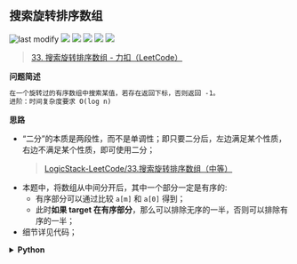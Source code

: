 ## 搜索旋转排序数组
<!--START_SECTION:badge-->

![last modify](https://img.shields.io/static/v1?label=last%20modify&message=2025-07-08%2016%3A53%3A13&color=yellowgreen&style=flat-square)
[![](https://img.shields.io/static/v1?label=&message=%E4%B8%AD%E7%AD%89&color=yellow&style=flat-square)](../../../README.md#中等)
[![](https://img.shields.io/static/v1?label=&message=LeetCode&color=green&style=flat-square)](../../../README.md#leetcode)
[![](https://img.shields.io/static/v1?label=&message=%E4%BA%8C%E5%88%86%E6%9F%A5%E6%89%BE&color=blue&style=flat-square)](../../../README.md#二分查找)
[![](https://img.shields.io/static/v1?label=&message=LeetCode%20Hot%20100&color=blue&style=flat-square)](../../../README.md#leetcode-hot-100)
[![](https://img.shields.io/static/v1?label=&message=%E7%83%AD%E9%97%A8&color=blue&style=flat-square)](../../../README.md#热门)

<!--END_SECTION:badge-->
<!--info
tags: [二分查找, lc100, 热门]
source: LeetCode
level: 中等
number: '0033'
name: 搜索旋转排序数组
companies: [Soul]
-->

> [33. 搜索旋转排序数组 - 力扣（LeetCode）](https://leetcode.cn/problems/search-in-rotated-sorted-array)

<summary><b>问题简述</b></summary>

```txt
在一个旋转过的有序数组中搜索某值，若存在返回下标，否则返回 -1。
进阶：时间复杂度要求 O(log n)
```


<!-- 
<details><summary><b>详细描述</b></summary>

```txt
```

</details>
-->


<summary><b>思路</b></summary>

- “二分”的本质是两段性，而不是单调性；即只要二分后，左边满足某个性质，右边不满足某个性质，即可使用二分；
    > [LogicStack-LeetCode/33.搜索旋转排序数组（中等）](https://github.com/SharingSource/LogicStack-LeetCode/blob/main/LeetCode/31-40/33.%20搜索旋转排序数组（中等）.md#二分解法)
- 本题中，将数组从中间分开后，其中一个部分一定是有序的: 
    - 有序部分可以通过比较 `a[m]` 和 `a[0]` 得到；
    - 此时**如果 target 在有序部分**，那么可以排除无序的一半，否则可以排除有序的一半；
- 细节详见代码；

<details><summary><b>Python</b></summary>

```python
class Solution:
    def search(self, nums: List[int], target: int) -> int:

        l, r = 0, len(nums)  # [l, r) 左闭右开区间
        while l < r:
            m = l + (r - l) // 2

            if nums[m] == target: 
                return m
            
            if nums[0] < nums[m]:
                # 此时 m 左边是有序的
                if nums[l] <= target < nums[m]:
                    # 如果 target 在有序部分, 即在左侧
                    r = m
                else:
                    l = m + 1
            else:
                # 此时 m 右边是有序的
                if nums[m] < target <= nums[r - 1]:  # r 是开区间, 所以 - 1
                    # 如果 target 在有序部分, 此时在右侧
                    l = m + 1
                else:
                    r = m  # 右边界

        return -1
```

</details>
